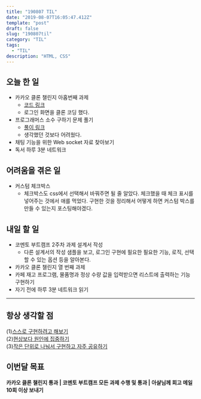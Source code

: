 ```yaml
---
title: "190807 TIL"
date: "2019-08-07T16:05:47.412Z"
template: "post"
draft: false
slug: "190807til"
category: "TIL"
tags:
  - "TIL"
description: "HTML, CSS"
---
```


## 오늘 한 일

- 카카오 클론 챌린지 아홉번째 과제
  - [코드 링크](https://codesandbox.io/s/blueprint-4y2hw)
  - 로그인 화면을 클론 코딩 했다.
- 프로그래머스 소수 구하기 문제 풀기
  - [풀이 링크](https://junkim.netlify.comprogrammers0807)
  - 생각했던 것보다 어려웠다.
- 채팅 기능을 위한 Web socket 자료 찾아보기
- 독서 하루 3분 네트워크

## 어려움을 겪은 일

- 커스텀 체크박스
  - 체크박스도 css에서 선택해서 바꿔주면 될 줄 알았다. 체크했을 때 체크 표시를 넣어주는 것에서 애를 먹었다. 구현한 것을 정리해서 어떻게 하면 커스텀 박스를 만들 수 있는지 포스팅해야겠다.

## 내일 할 일

- 코멘토 부트캠프 2주차 과제 설계서 작성
  - 다른 설계서의 작성 샘플을 보고, 로그인 구현에 필요한 필요한 기능, 로직, 선택할 수 있는 옵션 등을 알아본다.
- 카카오 클론 챌린지 열 번째 과제
- 카페 재고 프로그램, 물품명과 정상 수량 값을 입력받으면 리스트에 출력하는 기능 구현하기
- 자기 전에 하루 3분 네트워크 읽기

---



## 항상 생각할 점

(1)<u>스스로 구현하려고 해보기</u> <br>(2)<u>현상보다 원인에 집중하기</u> <br>(3)<u>작은 단위로 나눠서 구현하고 자주 공유하기</u>



## 이번달 목표

**카카오 클론 챌린지 통과 | 코멘토 부트캠프 모든 과제 수행 및 통과 | 아샬님께 회고 메일 10회 이상 보내기**

